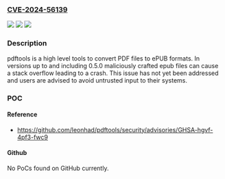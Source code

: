 ### [CVE-2024-56139](https://cve.mitre.org/cgi-bin/cvename.cgi?name=CVE-2024-56139)
![](https://img.shields.io/static/v1?label=Product&message=pdftools&color=blue)
![](https://img.shields.io/static/v1?label=Version&message=%3D%20%3C%3D%200.5.0%20&color=brighgreen)
![](https://img.shields.io/static/v1?label=Vulnerability&message=CWE-121%3A%20Stack-based%20Buffer%20Overflow&color=brighgreen)

### Description

pdftools is a high level tools to convert PDF files to ePUB formats. In versions up to and including 0.5.0 maliciously crafted epub files can cause a stack overflow leading to a crash. This issue has not yet been addressed and users are advised to avoid untrusted input to their systems.

### POC

#### Reference
- https://github.com/leonhad/pdftools/security/advisories/GHSA-hgvf-4pf3-fwc9

#### Github
No PoCs found on GitHub currently.

